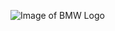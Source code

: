 ![Image of BMW Logo](https://www.google.com/url?sa=i&url=https%3A%2F%2Fen.wikipedia.org%2Fwiki%2FBMW&psig=AOvVaw3zfABa4IGqC8AC4xyXmBFZ&ust=1640117798430000&source=images&cd=vfe&ved=0CAsQjRxqFwoTCOiO4oeZ8_QCFQAAAAAdAAAAABAF)
